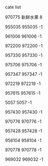 cate list

970775 新鲜水果 8

955035 955035 -1

961006 961006 -1

972200 972200 -1

957330 957330 -1

975706 975706 -1

957347 957347 -1

972219 972219 -1

957615 957615 -1

5057 5057 -1

957430 957430 -1

970776 970776 -1

957428 957428 -1

958104 958104 -1

970778 970778 -1

969032 969032 -1

